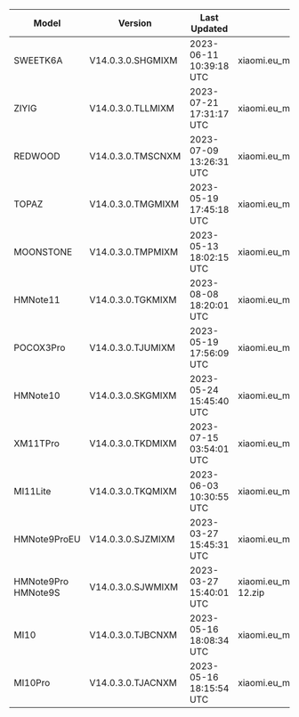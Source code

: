 | Model | Version | Last Updated | File Name | Size | Download Link |
| ---- | ---- | ---- | ---- | ---- | ---- |
| SWEETK6A | V14.0.3.0.SHGMIXM | 2023-06-11 10:39:18 UTC | xiaomi.eu_multi_SWEETK6A_V14.0.3.0.SHGMIXM_v14-12.zip | 4.0 GB | [SourceForge](https://sourceforge.net/projects/xiaomi-eu-multilang-miui-roms/files/xiaomi.eu/MIUI-STABLE-RELEASES/MIUIv14/xiaomi.eu_multi_SWEETK6A_V14.0.3.0.SHGMIXM_v14-12.zip/download) |
| ZIYIG | V14.0.3.0.TLLMIXM | 2023-07-21 17:31:17 UTC | xiaomi.eu_multi_ZIYIG_V14.0.3.0.TLLMIXM_v14-13.zip | 5.2 GB | [SourceForge](https://sourceforge.net/projects/xiaomi-eu-multilang-miui-roms/files/xiaomi.eu/MIUI-STABLE-RELEASES/MIUIv14/xiaomi.eu_multi_ZIYIG_V14.0.3.0.TLLMIXM_v14-13.zip/download) |
| REDWOOD | V14.0.3.0.TMSCNXM | 2023-07-09 13:26:31 UTC | xiaomi.eu_multi_REDWOOD_V14.0.3.0.TMSCNXM_v14-13.zip | 4.8 GB | [SourceForge](https://sourceforge.net/projects/xiaomi-eu-multilang-miui-roms/files/xiaomi.eu/MIUI-STABLE-RELEASES/MIUIv14/xiaomi.eu_multi_REDWOOD_V14.0.3.0.TMSCNXM_v14-13.zip/download) |
| TOPAZ | V14.0.3.0.TMGMIXM | 2023-05-19 17:45:18 UTC | xiaomi.eu_multi_TOPAZ_V14.0.3.0.TMGMIXM_v14-13.zip | 4.4 GB | [SourceForge](https://sourceforge.net/projects/xiaomi-eu-multilang-miui-roms/files/xiaomi.eu/MIUI-STABLE-RELEASES/MIUIv14/xiaomi.eu_multi_TOPAZ_V14.0.3.0.TMGMIXM_v14-13.zip/download) |
| MOONSTONE | V14.0.3.0.TMPMIXM | 2023-05-13 18:02:15 UTC | xiaomi.eu_multi_MOONSTONE_V14.0.3.0.TMPMIXM_v14-13.zip | 4.0 GB | [SourceForge](https://sourceforge.net/projects/xiaomi-eu-multilang-miui-roms/files/xiaomi.eu/MIUI-STABLE-RELEASES/MIUIv14/xiaomi.eu_multi_MOONSTONE_V14.0.3.0.TMPMIXM_v14-13.zip/download) |
| HMNote11 | V14.0.3.0.TGKMIXM | 2023-08-08 18:20:01 UTC | xiaomi.eu_multi_HMNote11_V14.0.3.0.TGKMIXM_v14-13.zip | 4.0 GB | [SourceForge](https://sourceforge.net/projects/xiaomi-eu-multilang-miui-roms/files/xiaomi.eu/MIUI-STABLE-RELEASES/MIUIv14/xiaomi.eu_multi_HMNote11_V14.0.3.0.TGKMIXM_v14-13.zip/download) |
| POCOX3Pro | V14.0.3.0.TJUMIXM | 2023-05-19 17:56:09 UTC | xiaomi.eu_multi_POCOX3Pro_V14.0.3.0.TJUMIXM_v14-13.zip | 4.0 GB | [SourceForge](https://sourceforge.net/projects/xiaomi-eu-multilang-miui-roms/files/xiaomi.eu/MIUI-STABLE-RELEASES/MIUIv14/xiaomi.eu_multi_POCOX3Pro_V14.0.3.0.TJUMIXM_v14-13.zip/download) |
| HMNote10 | V14.0.3.0.SKGMIXM | 2023-05-24 15:45:40 UTC | xiaomi.eu_multi_HMNote10_V14.0.3.0.SKGMIXM_v14-12.zip | 3.7 GB | [SourceForge](https://sourceforge.net/projects/xiaomi-eu-multilang-miui-roms/files/xiaomi.eu/MIUI-STABLE-RELEASES/MIUIv14/xiaomi.eu_multi_HMNote10_V14.0.3.0.SKGMIXM_v14-12.zip/download) |
| XM11TPro | V14.0.3.0.TKDMIXM | 2023-07-15 03:54:01 UTC | xiaomi.eu_multi_XM11TPro_V14.0.3.0.TKDMIXM_v14-13.zip | 4.9 GB | [SourceForge](https://sourceforge.net/projects/xiaomi-eu-multilang-miui-roms/files/xiaomi.eu/MIUI-STABLE-RELEASES/MIUIv14/xiaomi.eu_multi_XM11TPro_V14.0.3.0.TKDMIXM_v14-13.zip/download) |
| MI11Lite | V14.0.3.0.TKQMIXM | 2023-06-03 10:30:55 UTC | xiaomi.eu_multi_MI11Lite_V14.0.3.0.TKQMIXM_v14-13.zip | 4.0 GB | [SourceForge](https://sourceforge.net/projects/xiaomi-eu-multilang-miui-roms/files/xiaomi.eu/MIUI-STABLE-RELEASES/MIUIv14/xiaomi.eu_multi_MI11Lite_V14.0.3.0.TKQMIXM_v14-13.zip/download) |
| HMNote9ProEU | V14.0.3.0.SJZMIXM | 2023-03-27 15:45:31 UTC | xiaomi.eu_multi_HMNote9ProEU_V14.0.3.0.SJZMIXM_v14-12.zip | 3.6 GB | [SourceForge](https://sourceforge.net/projects/xiaomi-eu-multilang-miui-roms/files/xiaomi.eu/MIUI-STABLE-RELEASES/MIUIv14/xiaomi.eu_multi_HMNote9ProEU_V14.0.3.0.SJZMIXM_v14-12.zip/download) |
| HMNote9Pro HMNote9S | V14.0.3.0.SJWMIXM | 2023-03-27 15:40:01 UTC | xiaomi.eu_multi_HMNote9Pro_HMNote9S_V14.0.3.0.SJWMIXM_v14-12.zip | 3.6 GB | [SourceForge](https://sourceforge.net/projects/xiaomi-eu-multilang-miui-roms/files/xiaomi.eu/MIUI-STABLE-RELEASES/MIUIv14/xiaomi.eu_multi_HMNote9Pro_HMNote9S_V14.0.3.0.SJWMIXM_v14-12.zip/download) |
| MI10 | V14.0.3.0.TJBCNXM | 2023-05-16 18:08:34 UTC | xiaomi.eu_multi_MI10_V14.0.3.0.TJBCNXM_v14-13.zip | 4.4 GB | [SourceForge](https://sourceforge.net/projects/xiaomi-eu-multilang-miui-roms/files/xiaomi.eu/MIUI-STABLE-RELEASES/MIUIv14/xiaomi.eu_multi_MI10_V14.0.3.0.TJBCNXM_v14-13.zip/download) |
| MI10Pro | V14.0.3.0.TJACNXM | 2023-05-16 18:15:54 UTC | xiaomi.eu_multi_MI10Pro_V14.0.3.0.TJACNXM_v14-13.zip | 4.4 GB | [SourceForge](https://sourceforge.net/projects/xiaomi-eu-multilang-miui-roms/files/xiaomi.eu/MIUI-STABLE-RELEASES/MIUIv14/xiaomi.eu_multi_MI10Pro_V14.0.3.0.TJACNXM_v14-13.zip/download) |
